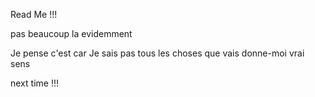 Read Me !!!

pas beaucoup la evidemment

Je pense c'est car Je sais pas tous les choses que vais donne-moi vrai sens

next time !!!


